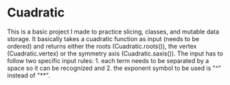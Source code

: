 # Cuadratic
This is a basic project I made to practice slicing, classes, and mutable data storage. It basically takes a cuadratic function as input (needs to be ordered) and returns either the roots (Cuadratic.roots()), the vertex (Cuadratic.vertex) or the symmetry axis (Cuadratic.saxis()). The input has to follow two specific input rules: 1. each term needs to be separated by a space so it can be recognized and 2. the exponent symbol to be used is "^" instead of "**".
